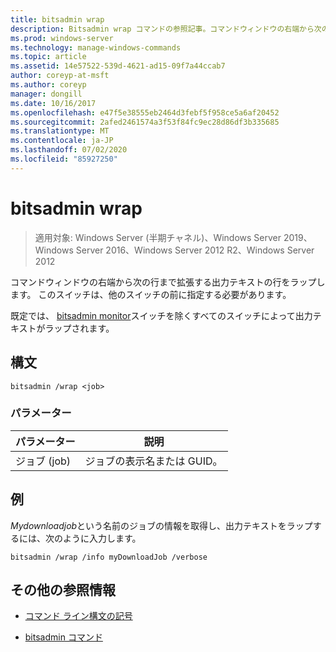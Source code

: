 ```yaml
---
title: bitsadmin wrap
description: Bitsadmin wrap コマンドの参照記事。コマンドウィンドウの右端から次の行まで拡張する出力テキストの行をラップします。
ms.prod: windows-server
ms.technology: manage-windows-commands
ms.topic: article
ms.assetid: 14e57522-539d-4621-ad15-09f7a44ccab7
author: coreyp-at-msft
ms.author: coreyp
manager: dongill
ms.date: 10/16/2017
ms.openlocfilehash: e47f5e38555eb2464d3febf5f958ce5a6af20452
ms.sourcegitcommit: 2afed2461574a3f53f84fc9ec28d86df3b335685
ms.translationtype: MT
ms.contentlocale: ja-JP
ms.lasthandoff: 07/02/2020
ms.locfileid: "85927250"
---
```

# <a name="bitsadmin-wrap"></a>bitsadmin wrap

> 適用対象: Windows Server (半期チャネル)、Windows Server 2019、Windows Server 2016、Windows Server 2012 R2、Windows Server 2012

コマンドウィンドウの右端から次の行まで拡張する出力テキストの行をラップします。 このスイッチは、他のスイッチの前に指定する必要があります。

既定では、 [bitsadmin monitor](bitsadmin-monitor.md)スイッチを除くすべてのスイッチによって出力テキストがラップされます。

## <a name="syntax"></a>構文

```
bitsadmin /wrap <job>
```

### <a name="parameters"></a>パラメーター

| パラメーター | 説明 |
| --------- | ---------- |
| ジョブ (job) | ジョブの表示名または GUID。 |

## <a name="examples"></a>例

*Mydownloadjob*という名前のジョブの情報を取得し、出力テキストをラップするには、次のように入力します。

```
bitsadmin /wrap /info myDownloadJob /verbose
```

## <a name="additional-references"></a>その他の参照情報

- [コマンド ライン構文の記号](command-line-syntax-key.md)

- [bitsadmin コマンド](bitsadmin.md)
